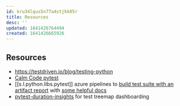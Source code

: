 ```yaml
---
id: kru34lqus5n77a4stjkk05r
title: Resources
desc: ''
updated: 1641426764494
created: 1641426665926
---
```



## Resources

- <https://testdriven.io/blog/testing-python>
- [Calm Code pytest](https://calmcode.io/pytest/introduction.html)
- [[s.l.python.libs.pytest]] azure pipelines to [build test suite with an artifact report](https://pypi.org/project/pytest-azurepipelines/) with [some helpful docs](https://medium.com/@anthonypjshaw/azure-pipelines-with-python-by-example-aa65f4070634)
- [pytest-duration-insights](https://calmcode.io/labs/pytest-duration-insights.html) for test treemap dashboarding
